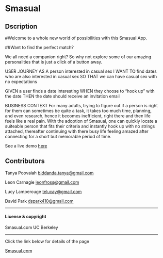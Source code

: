# Smasual

## Dscription

#Welcome to a whole new world of possibilities with this Smasual App.


##Want to find the perfect match?

We all need a companion right? So why not explore some of our amazing personalities that is just a click of a button away.

USER JOURNEY 
AS A person interested in casual sex
I WANT TO find dates who are also interested in casual sex
SO THAT we can have casual sex with no expectations


GIVEN a user finds a date interesting
WHEN they choose to “hook up” with the date
THEN the date should receive an invitation email


BUSINESS CONTEXT For many adults, trying to figure out if a person is right for them can sometimes be quite a task, it takes too much time, planning, and even research, hence it becomes inefficient, right there and then life feels like a real pain. With the adoption of Smasual, one can quickly locate a suiteable person that fits their criteria and instantly hook up with no strings attached, thereafter continuing with there busy life feeling amazed after connecting for a short but memorable period of time.

See a live demo [here](https://radiant-spire-72704.herokuapp.com/)

## Contributors

Tanya Poovaiah <biddanda.tanya@gmail.com>

Leon Carnagie <leonfross@gmail.com>

Lucy Lamperouge <telucay@gmail.com>

David Park <dspark410@gmail.com>

---

#### License & copyright

Smasual.com UC Berkeley

---

Click the link below for details of the page

[Smasual.com](https://github.com/TheeLucyfer/Group-Project-2)
